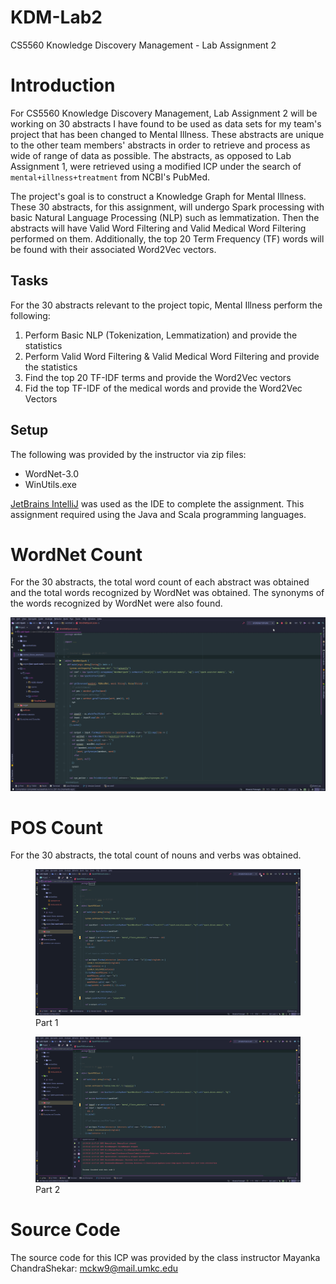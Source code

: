 

# KDM-Lab2

CS5560 Knowledge Discovery Management - Lab Assignment 2



# Introduction

For CS5560 Knowledge Discovery Management, Lab Assignment 2 will be working on 30 abstracts I have found to be used as data sets for my team's project that has been changed to Mental Illness. These abstracts are unique to the other team members' abstracts in order to retrieve and process as wide of range of data as possible. The abstracts, as opposed to Lab Assignment 1, were retrieved using a modified ICP under the search of `mental+illness+treatment` from NCBI's PubMed.

The project's goal is to construct a Knowledge Graph for Mental Illness. These 30 abstracts, for this assignment, will undergo Spark processing with basic Natural Language Processing (NLP) such as lemmatization. Then the abstracts will have Valid Word Filtering and Valid Medical Word Filtering performed on them. Additionally, the top 20 Term Frequency (TF) words will be found with their associated Word2Vec vectors.



## Tasks

For the 30 abstracts relevant to the project topic, Mental Illness perform the following:

1. Perform Basic NLP (Tokenization, Lemmatization) and provide the statistics
2. Perform Valid Word Filtering & Valid Medical Word Filtering and provide the statistics
3. Find the top 20 TF-IDF terms and provide the Word2Vec vectors
4. Fid the top TF-IDF of the medical words and provide the Word2Vec Vectors



## Setup

The following was provided by the instructor via zip files:

* WordNet-3.0 
* WinUtils.exe

[JetBrains IntelliJ](https://www.jetbrains.com/idea/) was used as the IDE to complete the assignment. This assignment required using the Java and Scala programming languages.



# WordNet Count

For the 30 abstracts, the total word count of each abstract was obtained and the total words recognized by WordNet was obtained. The synonyms of the words recognized by WordNet were also found.

![getWordCount](../docs/Lab2/wordcount/getWordCount.gif)



# POS Count

For the 30 abstracts, the total count of nouns and verbs was obtained.

<figure>
    <img src ="../docs/Lab2/POScount/getPOS_1.gif" alt = "POS Part 1"/>
    <figcaption>Part 1</figcaption>
</figure>



<figure>
    <img src ="../docs/Lab2/POScount/getPOS_2.gif" alt = "POS Part 2"/>
    <figcaption>Part 2</figcaption>
</figure>



# Source Code

The source code for this ICP was provided by the class instructor Mayanka ChandraShekar: [mckw9@mail.umkc.edu](mckw9@mail.umkc.edu)
